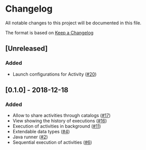 # Changelog
All notable changes to this project will be documented in this file.

The format is based on [Keep a Changelog](https://keepachangelog.com/en/1.0.0/)

## [Unreleased]
### Added
- Launch configurations for Activity ([#20](https://github.com/KazeJiyu/ekumi/pull/20))

## [0.1.0] - 2018-12-18
### Added
- Allow to share activities through catalogs ([#17](https://github.com/KazeJiyu/ekumi/pull/17))
- View showing the history of executions ([#16](https://github.com/KazeJiyu/ekumi/pull/16))
- Execution of activities in background ([#11](https://github.com/KazeJiyu/ekumi/pull/11))
- Extendable data types ([#4](https://github.com/KazeJiyu/ekumi/pull/4))
- Java runner ([#2](https://github.com/KazeJiyu/ekumi/pull/2))
- Sequential execution of activities ([#6](https://github.com/KazeJiyu/ekumi/pull/6))